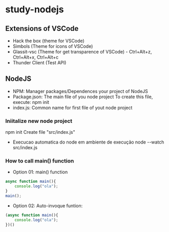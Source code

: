 # study-nodejs

## Extensions of VSCode
- Hack the box (theme for VSCode)
- Simbols (Theme for icons of VSCode)
- Glassit-vsc (Theme for get transparence of VSCode) - Ctrl+Alt+z, Ctrl+Alt+x, Ctrl+Alt+c
- Thunder Client (Test API)

## NodeJS
- NPM: Manager packages/Dependences your project of NodeJS
- Package.json: The main file of you node project
To create this file, execute: npm init
- index.js: Common name for first file of yout node project

### Iniitalize new node project
npm init
Create file "src/index.js"
- Execucao automatica do node em ambiente de execução
node --watch src/index.js

### How to call main() function
- Option 01: main() function

```js
async function main(){
    console.log("ola");
}
main();
```

- Option 02: Auto-invoque funtion:

```js
(async function main(){
    console.log("ola");
})()
```